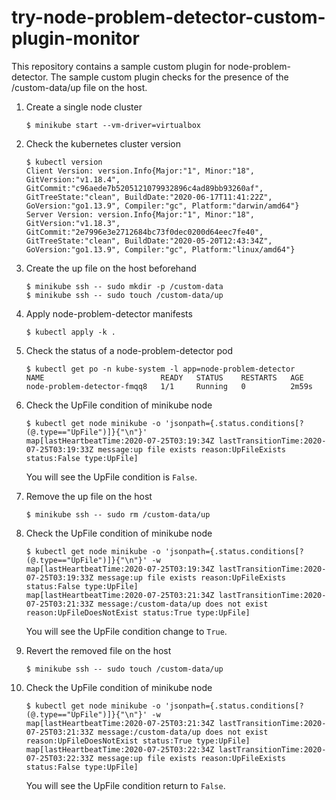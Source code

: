 # try-node-problem-detector-custom-plugin-monitor

This repository contains a sample custom plugin for node-problem-detector. The sample custom plugin checks for the presence of the /custom-data/up file on the host.

1. Create a single node cluster

    ```shell
    $ minikube start --vm-driver=virtualbox
    ```

1. Check the kubernetes cluster version

    ```shell
    $ kubectl version
    Client Version: version.Info{Major:"1", Minor:"18", GitVersion:"v1.18.4", GitCommit:"c96aede7b5205121079932896c4ad89bb93260af", GitTreeState:"clean", BuildDate:"2020-06-17T11:41:22Z", GoVersion:"go1.13.9", Compiler:"gc", Platform:"darwin/amd64"}
    Server Version: version.Info{Major:"1", Minor:"18", GitVersion:"v1.18.3", GitCommit:"2e7996e3e2712684bc73f0dec0200d64eec7fe40", GitTreeState:"clean", BuildDate:"2020-05-20T12:43:34Z", GoVersion:"go1.13.9", Compiler:"gc", Platform:"linux/amd64"}
    ```

1. Create the up file on the host beforehand

    ```shell
    $ minikube ssh -- sudo mkdir -p /custom-data
    $ minikube ssh -- sudo touch /custom-data/up
    ```

1. Apply node-problem-detector manifests

    ```shell
    $ kubectl apply -k .
    ```

1. Check the status of a node-problem-detector pod

    ```shell
    $ kubectl get po -n kube-system -l app=node-problem-detector
    NAME                          READY   STATUS    RESTARTS   AGE
    node-problem-detector-fmqq8   1/1     Running   0          2m59s
    ```

1. Check the UpFile condition of minikube node

    ```shell
    $ kubectl get node minikube -o 'jsonpath={.status.conditions[?(@.type=="UpFile")]}{"\n"}'
    map[lastHeartbeatTime:2020-07-25T03:19:34Z lastTransitionTime:2020-07-25T03:19:33Z message:up file exists reason:UpFileExists status:False type:UpFile]
    ```

    You will see the UpFile condition is `False`.

1. Remove the up file on the host

    ```shell
    $ minikube ssh -- sudo rm /custom-data/up
    ```

1. Check the UpFile condition of minikube node

    ```shell
    $ kubectl get node minikube -o 'jsonpath={.status.conditions[?(@.type=="UpFile")]}{"\n"}' -w
    map[lastHeartbeatTime:2020-07-25T03:19:34Z lastTransitionTime:2020-07-25T03:19:33Z message:up file exists reason:UpFileExists status:False type:UpFile]
    map[lastHeartbeatTime:2020-07-25T03:21:34Z lastTransitionTime:2020-07-25T03:21:33Z message:/custom-data/up does not exist reason:UpFileDoesNotExist status:True type:UpFile]
    ```

    You will see the UpFile condition change to `True`.

1. Revert the removed file on the host

    ```shell
    $ minikube ssh -- sudo touch /custom-data/up
    ```

1. Check the UpFile condition of minikube node

    ```shell
    $ kubectl get node minikube -o 'jsonpath={.status.conditions[?(@.type=="UpFile")]}{"\n"}' -w
    map[lastHeartbeatTime:2020-07-25T03:21:34Z lastTransitionTime:2020-07-25T03:21:33Z message:/custom-data/up does not exist reason:UpFileDoesNotExist status:True type:UpFile]
    map[lastHeartbeatTime:2020-07-25T03:22:34Z lastTransitionTime:2020-07-25T03:22:33Z message:up file exists reason:UpFileExists status:False type:UpFile]
    ```

    You will see the UpFile condition return to `False`.

